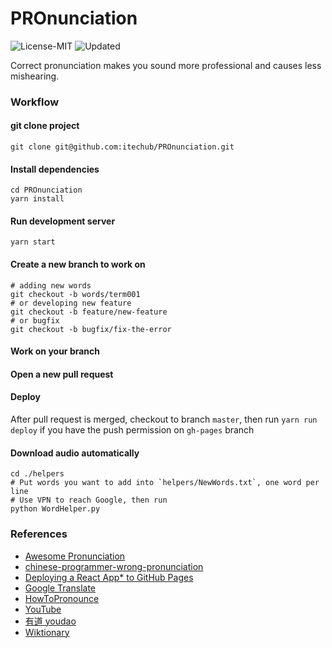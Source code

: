 # PROnunciation
![License-MIT](https://img.shields.io/github/license/itechub/PROnunciation.svg)
![Updated](https://img.shields.io/github/last-commit/itechub/pronunciation/master.svg?color=%23c16927&label=updated)

Correct pronunciation makes you sound more professional and causes less mishearing.

### Workflow

#### git clone project
```shell
git clone git@github.com:itechub/PROnunciation.git
```

#### Install dependencies
```shell
cd PROnunciation
yarn install
```

#### Run development server
```shell
yarn start
```

#### Create a new branch to work on
```shell
# adding new words
git checkout -b words/term001
# or developing new feature
git checkout -b feature/new-feature
# or bugfix
git checkout -b bugfix/fix-the-error
```

#### Work on your branch

#### Open a new pull request

#### Deploy
After pull request is merged, checkout to branch `master`, then run `yarn run deploy` if you have the push permission on `gh-pages` branch

#### Download audio automatically
```
cd ./helpers
# Put words you want to add into `helpers/NewWords.txt`, one word per line
# Use VPN to reach Google, then run
python WordHelper.py
```

### References
- [Awesome Pronunciation](https://guanpengchn.github.io/awesome-pronunciation/)
- [chinese-programmer-wrong-pronunciation](https://github.com/shimohq/chinese-programmer-wrong-pronunciation)
- [Deploying a React App* to GitHub Pages](https://github.com/gitname/react-gh-pages)
- [Google Translate](https://translate.google.cn/)
- [HowToPronounce](http://www.howtopronounce.cc/)
- [YouTube](YouTube.com)
- [有道 youdao](https://dict.youdao.com)
- [Wiktionary](https://en.wiktionary.org/wiki/ansible)